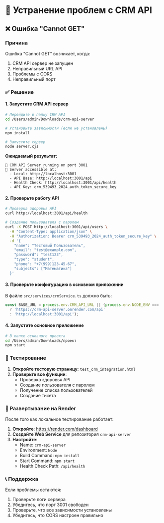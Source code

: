 # 🔧 Устранение проблем с CRM API

## ❌ Ошибка "Cannot GET"

### Причина
Ошибка "Cannot GET" возникает, когда:
1. CRM API сервер не запущен
2. Неправильный URL API
3. Проблемы с CORS
4. Неправильный порт

### ✅ Решение

#### 1. Запустите CRM API сервер

```bash
# Перейдите в папку CRM API
cd /Users/admin/Downloads/crm-api-server

# Установите зависимости (если не установлены)
npm install

# Запустите сервер
node server.cjs
```

**Ожидаемый результат:**
```
🚀 CRM API Server running on port 3001
📡 Server accessible at:
  - Local: http://localhost:3001
  - API Base: http://localhost:3001/api
  - Health Check: http://localhost:3001/api/health
  - API Key: crm_539493_2024_auth_token_secure_key
```

#### 2. Проверьте работу API

```bash
# Проверка здоровья API
curl http://localhost:3001/api/health

# Создание пользователя с паролем
curl -X POST http://localhost:3001/api/users \
  -H "Content-Type: application/json" \
  -H "Authorization: Bearer crm_539493_2024_auth_token_secure_key" \
  -d '{
    "name": "Тестовый Пользователь",
    "email": "test@example.com",
    "password": "test123",
    "type": "student",
    "phone": "+7(999)123-45-67",
    "subjects": ["Математика"]
  }'
```

#### 3. Проверьте конфигурацию в основном приложении

В файле `src/services/crmService.ts` должно быть:

```typescript
const BASE_URL = process.env.CRM_API_URL || (process.env.NODE_ENV === 'production' 
  ? 'https://crm-api-server.onrender.com/api' 
  : 'http://localhost:3001/api');
```

#### 4. Запустите основное приложение

```bash
# В папке основного проекта
cd /Users/admin/Downloads/проект
npm start
```

### 🧪 Тестирование

1. **Откройте тестовую страницу**: `test_crm_integration.html`
2. **Проверьте все функции**:
   - Проверка здоровья API
   - Создание пользователя с паролем
   - Получение списка пользователей
   - Создание тикета

### 🚀 Развертывание на Render

После того как локальное тестирование работает:

1. **Откройте**: https://render.com/dashboard
2. **Создайте Web Service** для репозитория `crm-api-server`
3. **Настройте**:
   - Name: `crm-api-server`
   - Environment: `Node`
   - Build Command: `npm install`
   - Start Command: `npm start`
   - Health Check Path: `/api/health`

### 📞 Поддержка

Если проблемы остаются:
1. Проверьте логи сервера
2. Убедитесь, что порт 3001 свободен
3. Проверьте, что все зависимости установлены
4. Убедитесь, что CORS настроен правильно 